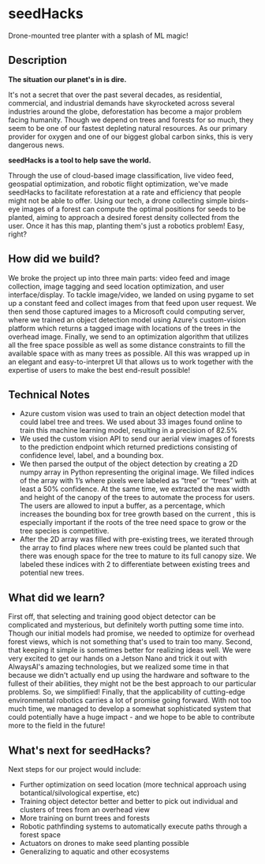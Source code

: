 # seedHacks

Drone-mounted tree planter with a splash of ML magic!

## Description

**The situation our planet's in is dire.**

It's not a secret that over the past several decades, as residential, commercial, and industrial demands have skyrocketed across several industries around the globe, deforestation has become a major problem facing humanity. Though we depend on trees and forests for so much, they seem to be one of our fastest depleting natural resources. As our primary provider for oxygen and one of our biggest global carbon sinks, this is very dangerous news.

**seedHacks is a tool to help save the world.**

Through the use of cloud-based image classification, live video feed, geospatial optimization, and robotic flight optimization, we've made seedHacks to facilitate reforestation at a rate and efficiency that people might not be able to offer. Using our tech, a drone collecting simple birds-eye images of a forest can compute the optimal positions for seeds to be planted, aiming to approach a desired forest density collected from the user. Once it has this map, planting them's just a robotics problem! Easy, right?

## How did we build?

We broke the project up into three main parts: video feed and image collection, image tagging and seed location optimization, and user interface/display. 
To tackle image/video, we landed on using pygame to set up a constant feed and collect images from that feed upon user request. 
We then send those captured images to a Microsoft could computing server, where we trained an object detection model using Azure's custom-vision platform which returns a tagged image with locations of the trees in the overhead image. 
Finally, we send to an optimization algorithm that utilizes all the free space possible as well as some distance constraints to fill the available space with as many trees as possible. All this was wrapped up in an elegant and easy-to-interpret UI that allows us to work together with the expertise of users to make the best end-result possible!

## Technical Notes

- Azure custom vision was used to train an object detection model that could label tree and trees. We used about 33 images found online to train this machine learning model, resulting in a precision of 82.5%
- We used the custom vision API to send our aerial view images of forests to the prediction endpoint which returned predictions consisting of confidence level, label, and a bounding box.
- We then parsed the output of the object detection by creating a 2D numpy array in Python representing the original image. We filled indices of the array with 1’s where pixels were labeled as “tree” or “trees” with at least a 50% confidence. At the same time, we extracted the max width and height of the canopy of the trees to automate the process for users. The users are allowed to input a buffer, as a percentage, which increases the bounding box for tree growth based on the current , this is especially important if the roots of the tree need space to grow or the tree species is competitive. 
- After the 2D array was filled with pre-existing trees, we iterated through the array to find places where new trees could be planted such that there was enough space for the tree to mature to its full canopy size. We labeled these indices with 2 to differentiate between existing trees and potential new trees.

## What did we learn?

First off, that selecting and training good object detector can be complicated and mysterious, but definitely worth putting some time into. Though our initial models had promise, we needed to optimize for overhead forest views, which is not something that's used to train too many. Second, that keeping it simple is sometimes better for realizing ideas well. We were very excited to get our hands on a Jetson Nano and trick it out with AlwaysAI's amazing technologies, but we realized some time in that because we didn't actually end up using the hardware and software to the fullest of their abilities, they might not be the best approach to our particular problems. So, we simplified! Finally, that the applicability of cutting-edge environmental robotics carries a lot of promise going forward. With not too much time, we managed to develop a somewhat sophisticated system that could potentially have a huge impact - and we hope to be able to contribute more to the field in the future!

## What's next for seedHacks?

Next steps for our project would include:

- Further optimization on seed location (more technical approach using botantical/silvological expertise, etc)
- Training object detector better and better to pick out individual and clusters of trees from an 
overhead view
- More training on burnt trees and forests
- Robotic pathfinding systems to automatically execute paths through a forest space
- Actuators on drones to make seed planting possible
- Generalizing to aquatic and other ecosystems
